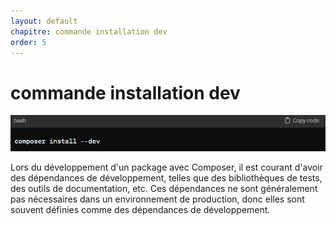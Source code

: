 ```yaml
---
layout: default
chapitre: commande installation dev
order: 5
---
```

# commande installation dev

![composer](./images/dev1.png)


<!-- note -->
Lors du développement d'un package avec Composer, il est courant d'avoir des dépendances de développement, telles que des bibliothèques de tests, des outils de documentation, etc. Ces dépendances ne sont généralement pas nécessaires dans un environnement de production, donc elles sont souvent définies comme des dépendances de développement.
  


  

  
  
<!-- new slide -->